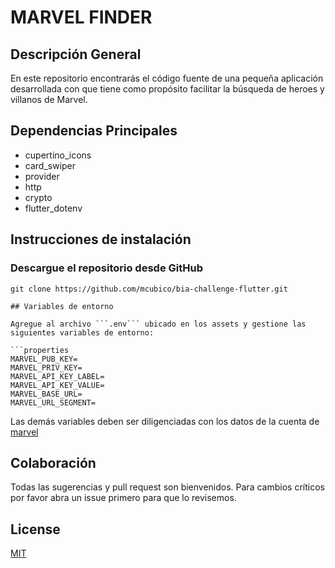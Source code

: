 # MARVEL FINDER

## Descripción General

En este repositorio encontrarás el código fuente de una pequeña aplicación desarrollada con que tiene como propósito facilitar la búsqueda de heroes y villanos de Marvel.

## Dependencias Principales

- cupertino_icons
- card_swiper
- provider
- http
- crypto
- flutter_dotenv

## Instrucciones de instalación

### Descargue el repositorio desde GitHub

````shell
git clone https://github.com/mcubico/bia-challenge-flutter.git

## Variables de entorno

Agregue al archivo ```.env``` ubicado en los assets y gestione las siguientes variables de entorno:

```properties
MARVEL_PUB_KEY=
MARVEL_PRIV_KEY=
MARVEL_API_KEY_LABEL=
MARVEL_API_KEY_VALUE=
MARVEL_BASE_URL=
MARVEL_URL_SEGMENT=
````

Las demás variables deben ser diligenciadas con los datos de la cuenta de [marvel](http://developer.marvel.com/)

## Colaboración

Todas las sugerencias y pull request son bienvenidos. Para cambios críticos por favor abra un issue
primero para que lo revisemos.

## License

[MIT](https://choosealicense.com/licenses/mit/)
